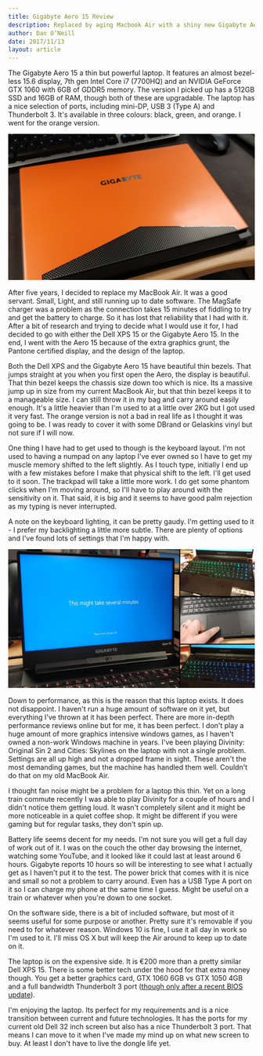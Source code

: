 ```yaml
---
title: Gigabyte Aero 15 Review
description: Replaced by aging Macbook Air with a shiny new Gigabyte Aero 15
author: Dan O’Neill
date: 2017/11/13
layout: article
---
```


The Gigabyte Aero 15 a thin but powerful laptop. It features an almost bezel-less 15.6 display, 7th gen Intel Core i7 (7700HQ) and an NVIDIA GeForce GTX 1060 with 6GB of GDDR5 memory. The version I picked up has a 512GB SSD and 16GB of RAM, though both of these are upgradable. The laptop has a nice selection of ports, including mini-DP, USB 3 (Type A) and Thunderbolt 3. It's available in three colours: black, green, and orange. I went for the orange version.

![Gigabyte Aero 15 in orange](/images/laptop.jpg)

After five years, I decided to replace my MacBook Air. It was a good servant. Small, Light, and still running up to date software. The MagSafe charger was a problem as the connection takes 15 minutes of fiddling to try and get the battery to charge. So it has lost that reliability that I had with it. After a bit of research and trying to decide what I would use it for, I had decided to go with either the Dell XPS 15 or the Gigabyte Aero 15. In the end, I went with the Aero 15 because of the extra graphics grunt, the Pantone certified display, and the design of the laptop.

Both the Dell XPS and the Gigabyte Aero 15 have beautiful thin bezels. That jumps straight at you when you first open the Aero, the display is beautiful. That thin bezel keeps the chassis size down too which is nice. Its a massive jump up in size from my current MacBook Air, but that thin bezel keeps it to a manageable size. I can still throw it in my bag and carry around easily enough. It's a little heavier than I'm used to at a little over 2KG but I got used it very fast. The orange version is not a bad in real life as I thought it was going to be. I was ready to cover it with some DBrand or Gelaskins vinyl but not sure if I will now.

One thing I have had to get used to though is the keyboard layout. I'm not used to having a numpad on any laptop I've ever owned so I have to get my muscle memory shifted to the left slightly. As I touch type, initially I end up with a few mistakes before I make that physical shift to the left. I'll get used to it soon. The trackpad will take a little more work. I do get some phantom clicks when I'm moving around, so I'll have to play around with the sensitivity on it. That said, it is big and it seems to have good palm rejection as my typing is never interrupted.

A note on the keyboard lighting, it can be pretty gaudy. I'm getting used to it - I prefer my backlighting a little more subtle. There are plenty of options and I've found lots of settings that I'm happy with.

![Gigabyte Aero 15 screen and keyboard](/images/screenandkeyboard.png)

Down to performance, as this is the reason that this laptop exists. It does not disappoint. I haven't run a huge amount of software on it yet, but everything I've thrown at it has been perfect. There are more in-depth performance reviews online but for me, it has been perfect. I don't play a huge amount of more graphics intensive windows games, as I haven't owned a non-work Windows machine in years. I've been playing Divinity: Original Sin 2 and Cities: Skylines on the laptop with not a single problem. Settings are all up high and not a dropped frame in sight. These aren't the most demanding games, but the machine has handled them well. Couldn't do that on my old MacBook Air.

I thought fan noise might be a problem for a laptop this thin. Yet on a long train commute recently I was able to play Divinity for a couple of hours and I didn't notice them getting loud. It wasn't completely silent and it might be more noticeable in a quiet coffee shop. It might be different if you were gaming but for regular tasks, they don't spin up.

Battery life seems decent for my needs. I'm not sure you will get a full day of work out of it. I was on the couch the other day browsing the internet, watching some YouTube, and it looked like it could last at least around 6 hours. Gigabyte reports 10 hours so will be interesting to see what I actually get as I haven't put it to the test. The power brick that comes with it is nice and small so not a problem to carry around. Even has a USB Type A port on it so I can charge my phone at the same time I guess. Might be useful on a train or whatever when you're down to one socket.

On the software side, there is a bit of included software, but most of it seems useful for some purpose or another. Pretty sure it's removable if you need to for whatever reason. Windows 10 is fine, I use it all day in work so I'm used to it. I'll miss OS X but will keep the Air around to keep up to date on it.

The laptop is on the expensive side. It is €200 more than a pretty similar Dell XPS 15. There is some better tech under the hood for that extra money though. You get a better graphics card, GTX 1060 6GB vs GTX 1050 4GB and a full bandwidth Thunderbolt 3 port ([though only after a recent BIOS update](https://egpu.io/forums/pc-setup/aero-15-hq7700-low-tb3-bandwidth-issue/paged/2/)).

I'm enjoying the laptop. Its perfect for my requirements and is a nice transition between current and future technologies. It has the ports for my current old Dell 32 inch screen but also has a nice Thunderbolt 3 port. That means I can move to it when I've made my mind up on what new screen to buy. At least I don't have to live the dongle life yet.
